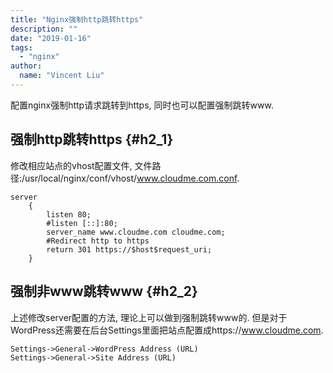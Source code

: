 ```yaml
---
title: "Nginx强制http跳转https"
description: ""
date: "2019-01-16"
tags:
  - "nginx"
author:
  name: "Vincent Liu"
---
```


配置nginx强制http请求跳转到https, 同时也可以配置强制跳转www.
<!--more-->

## 强制http跳转https {#h2_1}
修改相应站点的vhost配置文件, 文件路径:/usr/local/nginx/conf/vhost/www.cloudme.com.conf.

```nginx
server
    {
        listen 80;
        #listen [::]:80;
        server_name www.cloudme.com cloudme.com;
        #Redirect http to https
        return 301 https://$host$request_uri;
    }
```

## 强制非www跳转www {#h2_2}
上述修改server配置的方法, 理论上可以做到强制跳转www的. 但是对于WordPress还需要在后台Settings里面把站点配置成https://www.cloudme.com.

```none
Settings->General->WordPress Address (URL)
Settings->General->Site Address (URL)
```

